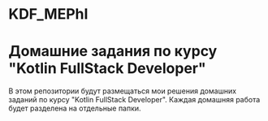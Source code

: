 # KDF_MEPhI

# Домашние задания по курсу "Kotlin FullStack Developer"

В этом репозитории будут размещаться мои решения домашних заданий по курсу "Kotlin FullStack Developer". 
Каждая домашняя работа будет разделена на отдельные папки.
